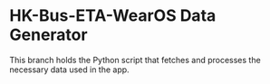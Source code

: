 # HK-Bus-ETA-WearOS Data Generator
This branch holds the Python script that fetches and processes the necessary data used in the app.
